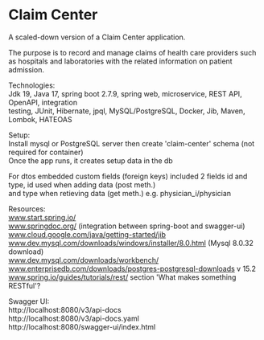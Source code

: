 # Claim Center

A scaled-down version of a Claim Center application. 

The purpose is to record and manage claims of health care providers such as hospitals and laboratories with the related information on patient admission.

Technologies:  
	 Jdk 19, Java 17, spring boot 2.7.9, spring web, microservice, REST API, OpenAPI, integration  
	 testing, JUnit, Hibernate, jpql, MySQL/PostgreSQL, Docker, Jib, Maven, Lombok, HATEOAS

Setup:  
Install mysql or PostgreSQL server then create 'claim-center' schema (not required for container)  
Once the app runs, it creates setup data in the db  

For dtos embedded custom fields (foreign keys) included 2 fields id and type, id used when adding data (post meth.)  
 and type when retieving data (get meth.) e.g. physician_i/physician

Resources:  
www.start.spring.io/  
www.springdoc.org/  (integration between spring-boot and swagger-ui)  
www.cloud.google.com/java/getting-started/jib  
www.dev.mysql.com/downloads/windows/installer/8.0.html (Mysql 8.0.32 download)  
www.dev.mysql.com/downloads/workbench/  
www.enterprisedb.com/downloads/postgres-postgresql-downloads v 15.2  
www.spring.io/guides/tutorials/rest/ section 'What makes something RESTful'?  


Swagger UI:  
http://localhost:8080/v3/api-docs  
http://localhost:8080/v3/api-docs.yaml  
http://localhost:8080/swagger-ui/index.html  
